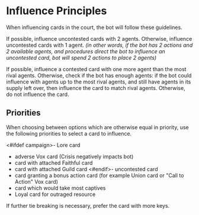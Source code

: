 # Influence Principles

When influencing cards in the court, the bot will follow these guidelines.

If possible, influence uncontested cards with 2 agents. Otherwise, influence uncontested cards with 1 agent. *(in other words, if the bot has 2 actions and 2 available agents, and procedures direct the bot to influence an uncontested card, bot will spend 2 actions to place 2 agents)*

If possible, influence a contested card with one more agent than the most rival agents. Otherwise, check if the bot has enough agents: if the bot could influence with agents up to the most rival agents, and still have agents in its supply left over, then influence the card to match rival agents. Otherwise, do not influence the card.

## Priorities

When choosing between options which are otherwise equal in priority, use the following priorities to select a card to influence.

<#ifdef campaign>- Lore card
- adverse Vox card (Crisis negatively impacts bot)
- card with attached Faithful card
- card with attached Guild card
<#endif>- uncontested card
- card granting a bonus action card (for example Union card or "Call to Action" Vox card)
- card which would take most captives
- Loyal card for outraged resource

If further tie breaking is necessary, prefer the card with more keys.

<div class="pagebreak"> </div>
